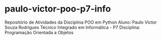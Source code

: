 # paulo-victor-poo-p7-info
Repositório de Atividades da Disciplina POO em Python
Aluno: Paulo Victor Souza Rodrigues
Técnico Integrado em Informática - P7
Disciplina: Programação Orientada a Objetos